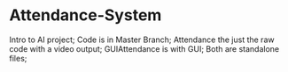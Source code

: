# Attendance-System
Intro to AI project;
Code is in Master Branch;
Attendance the just the raw code with a video output;
GUIAttendance is with GUI;
Both are standalone files;
